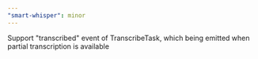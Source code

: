 ```yaml
---
"smart-whisper": minor
---
```


Support "transcribed" event of TranscribeTask, which being emitted when partial transcription is available
